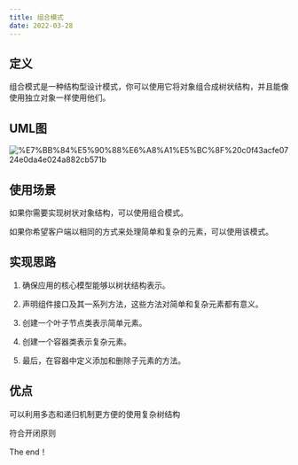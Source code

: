 ```yaml
---
title: 组合模式
date: 2022-03-28
---
```


## 定义


组合模式是一种结构型设计模式，你可以使用它将对象组合成树状结构，并且能像使用独立对象一样使用他们。


## UML图


![%E7%BB%84%E5%90%88%E6%A8%A1%E5%BC%8F%20c0f43acfe0724e0da4e024a882cb571b](https://peierlong-blog.oss-cn-hongkong.aliyuncs.com/uPic/20c0f43acfe0724e0da4e024a882cb571b.svg)


## 使用场景


如果你需要实现树状对象结构，可以使用组合模式。

如果你希望客户端以相同的方式来处理简单和复杂的元素，可以使用该模式。


## 实现思路


1. 确保应用的核心模型能够以树状结构表示。

2. 声明组件接口及其一系列方法，这些方法对简单和复杂元素都有意义。

3. 创建一个叶子节点类表示简单元素。

4. 创建一个容器类表示复杂元素。

5. 最后，在容器中定义添加和删除子元素的方法。


## 优点


可以利用多态和递归机制更方便的使用复杂树结构

符合开闭原则


The end！
